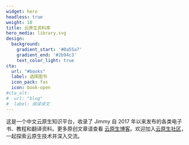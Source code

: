 ```yaml
---
widget: hero
headless: true
weight: 10
title: 云原生资料库
hero_media: library.svg
design:
  background:
    gradient_start: '#0a55a7'
    gradient_end: '#2b94c3'
    text_color_light: true
cta:
  url: "#books"
  label: 选择图书
  icon_pack: fas
  icon: book-open
#cta_alt:
#  url: "blog"
#  label: 阅读译文
---
```


这是一个中文云原生知识平台，收录了 Jimmy 自 2017 年以来发布的各类电子书、教程和翻译资料。更多原创文章请查看 [云原生博客](https://jimmysong.io/blog/)。欢迎加入[云原生社区](https://cloudnative.to)，一起探索云原生技术并深入交流。

</br>
